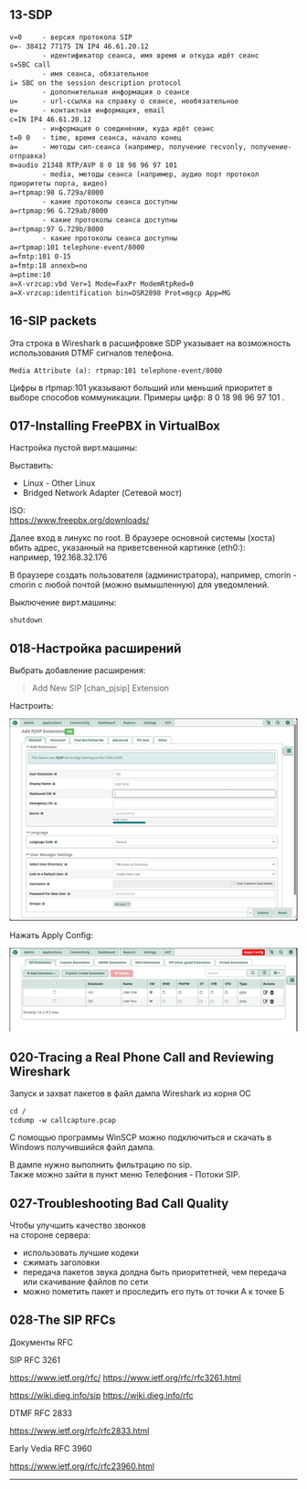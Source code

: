 ## 13-SDP

    v=0     - версия протокола SIP
    o=- 38412 77175 IN IP4 46.61.20.12    
            - идентификатор сеанса, имя время и откуда идёт сеанс
    s=SBC call
            - имя сеанса, обязательное
    i= SBC on the session description protocol   
            - дополнительная информация о сеансе
    u=      - url-ссылка на справку о сеансе, необязательное
    e=      - контактная информация, email
    c=IN IP4 46.61.20.12      
            - информация о соединении, куда идёт сеанс
    t=0 0   - time, время сеанса, начало конец
    a=      - методы сип-сеанса (например, получение recvonly, получение-отправка)
    m=audio 21348 RTP/AVP 8 0 18 98 96 97 101
            - media, методы сеанса (например, аудио порт протокол приоритеты порта, видео)
    a=rtpmap:98 G.729a/8000
            - какие протоколы сеанса доступны
    a=rtpmap:96 G.729ab/8000
            - какие протоколы сеанса доступны
    a=rtpmap:97 G.729b/8000
            - какие протоколы сеанса доступны
    a=rtpmap:101 telephone-event/8000
    a=fmtp:101 0-15
    a=fmtp:18 annexb=no
    a=ptime:10
    a=X-vrzcap:vbd Ver=1 Mode=FaxPr ModemRtpRed=0
    a=X-vrzcap:identification bin=DSR2898 Prot=mgcp App=MG

## 16-SIP packets

Эта строка в Wireshark в расшифровке SDP указывает на возможность использования DTMF сигналов телефона.

    Media Attribute (a): rtpmap:101 telephone-event/8000

Цифры в rtpmap:101 указывают больший или меньший приоритет в выборе способов коммуникации. Примеры цифр: 8 0 18 98 96 97 101 .

## 017-Installing FreePBX in VirtualBox

Настройка пустой вирт.машины:

Выставить:
- Linux - Other Linux
- Bridged Network Adapter (Сетевой мост)

ISO:  
https://www.freepbx.org/downloads/

Далее вход в линукс по root. В браузере основной системы (хоста) вбить адрес, указанный на приветсвенной картинке (eth0:):  
например, 192.168.32.176  

В браузере создать пользователя (администратора), например, cmorin - cmorin с любой почтой (можно вымышленную) для уведомлений.

Выключение вирт.машины:  

    shutdown

## 018-Настройка расширений

Выбрать добавление расширения:
  
> Add New SIP [chan_pjsip] Extension

Настроить:

<img src="img/ext1.jpg" alt="drawing" width="800"/>

Нажать Apply Config:

<img src="img/ext2.jpg" alt="drawing" width="800"/>

## 020-Tracing a Real Phone Call and Reviewing Wireshark

Запуск и захват пакетов в файл дампа Wireshark из корня ОС


    cd /
    tcdump -w callcapture.pcap

С помощью программы WinSCP можно подключиться и скачать в Windows получившийся файл дампа.

В дампе нужно выполнить фильтрацию по sip.  
Также можно зайти в пункт меню Телефония - Потоки SIP.  

## 027-Troubleshooting Bad Call Quality
  
Чтобы улучшить качество звонков  
на стороне сервера:  

- использовать лучшие кодеки
- сжимать заголовки
- передача пакетов звука долдна быть приоритетней, чем передача или скачивание файлов по сети
- можно пометить пакет и проследить его путь от точки А к точке Б

## 028-The SIP RFCs

Документы RFC

SIP RFC 3261

https://www.ietf.org/rfc/
https://www.ietf.org/rfc/rfc3261.html

https://wiki.dieg.info/sip
https://wiki.dieg.info/rfc

DTMF RFC 2833

https://www.ietf.org/rfc/rfc2833.html

Early Vedia RFC 3960

https://www.ietf.org/rfc/rfc23960.html

---

